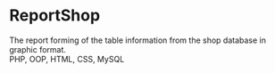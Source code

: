# ReportShop
The report forming of the table information from the shop database in graphic format.  
  PHP, OOP, HTML, CSS, MySQL

